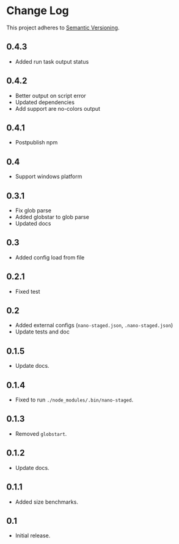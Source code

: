 # Change Log

This project adheres to [Semantic Versioning](http://semver.org/).

## 0.4.3

- Added run task output status

## 0.4.2

- Better output on script error
- Updated dependencies
- Add support are no-colors output

## 0.4.1

- Postpublish npm

## 0.4

- Support windows platform

## 0.3.1

- Fix glob parse
- Added globstar to glob parse
- Updated docs

## 0.3

- Added config load from file 

## 0.2.1

- Fixed test

## 0.2

- Added external configs (`nano-staged.json`, `.nano-staged.json`)
- Update tests and doc

## 0.1.5

- Update docs.

## 0.1.4

- Fixed to run `./node_modules/.bin/nano-staged`.

## 0.1.3

- Removed `globstart`.

## 0.1.2

- Update docs.

## 0.1.1

- Added size benchmarks.

## 0.1

- Initial release.
